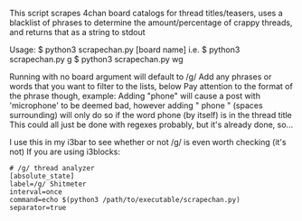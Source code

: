 This script scrapes 4chan board catalogs for thread titles/teasers,
uses a blacklist of phrases to determine the amount/percentage of crappy threads,
and returns that as a string to stdout


Usage: $ python3 scrapechan.py [board name]
i.e.   $ python3 scrapechan.py g
 	   $ python3 scrapechan.py wg


Running with no board argument will default to /g/
Add any phrases or words that you want to filter to the lists, below
Pay attention to the format of the phrase though, example:
	Adding "phone" will cause a post with 'microphone' to be deemed bad, however
	adding " phone " (spaces surrounding) will only do so if the word phone (by
	itself) is in the thread title
This could all just be done with regexes probably, but it's already done, so...


I use this in my i3bar to see whether or not /g/ is even worth checking (it's not)
If you are using i3blocks:

	# /g/ thread analyzer
	[absolute_state]
	label=/g/ Shitmeter
	interval=once
	command=echo $(python3 /path/to/executable/scrapechan.py)
	separator=true
